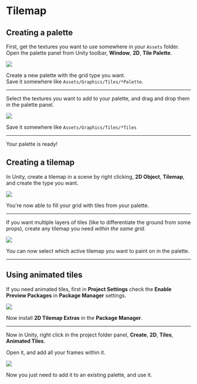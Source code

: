 # Tilemap

## Creating a palette

First, get the textures you want to use somewhere in your  `Assets` folder.  
Open the palette panel from Unity toolbar, **Window**, **2D**, **Tile Palette**.  

![](Tilemap01.png)  

Create a new palette with the grid type you want.  
Save it somewhere like `Assets/Graphics/Tiles/*Palette`.  

---

Select the textures you want to add to your palette, and drag and drop them in the palette panel.  

![](Tilemap02.png)  

Save it somewhere like `Assets/Graphics/Tiles/*Tiles`  

---

Your palette is ready!  

## Creating a tilemap

In Unity, create a tilemap in a scene by right clicking, **2D Object**, **Tilemap**, and create the type you want.  

![](Tilemap03.png)  

You're now able to fill your grid with tiles from your palette.  

---

If you want multiple layers of tiles (like to differentiate the ground from some props), create any tilemap you need *within the same grid*.  

![](Tilemap04.png)  

You can now select which active tilemap you want to paint on in the palette.  

---

## Using animated tiles

If you need animated tiles, first in **Project Settings** check the **Enable Preview Packages** in **Package Manager** settings.  

![](Tilemap05.png)  

Now install **2D Tilemap Extras** in the **Package Manager**.  

---

Now in Unity, right click in the project folder panel, **Create**, **2D**, **Tiles**, **Animated Tiles**.  

Open it, and add all your frames within it.  

![](Tilemap06.png)  

Now you just need to add it to an existing palette, and use it.  
